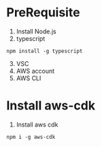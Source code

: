 # PreRequisite
1. Install Node.js
2. typescript
```
npm install -g typescript
```
3. VSC
4. AWS account
5. AWS CLI

# Install aws-cdk
1. Install aws cdk
```
npm i -g aws-cdk
```

